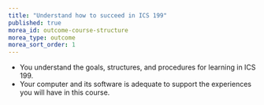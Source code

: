 ```yaml
---
title: "Understand how to succeed in ICS 199"
published: true
morea_id: outcome-course-structure
morea_type: outcome
morea_sort_order: 1
---
```


  * You understand the goals, structures, and procedures for learning in ICS 199.
  * Your computer and its software is adequate to support the experiences you will have in this course.